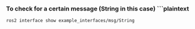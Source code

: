 ### To check for a certain message (String in this case) ```plaintext
    ros2 interface show example_interfaces/msg/String
  
